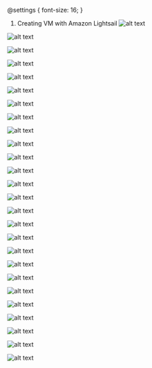 @settings {
  font-size: 16;
}

1. Creating VM with Amazon Lightsail
![alt text](https://github.com/tkachukvladislav/DevOps_online_Kiev_2021Q4/blob/main/m2/task2.2/1.%20Creating%20VM%20with%20Amazon%20Lightsail.jpg)

![alt text](https://github.com/tkachukvladislav/DevOps_online_Kiev_2021Q4/blob/main/m2/task2.2/2.%20Connecting%20to%20the%20VM.jpg)

![alt text](https://github.com/tkachukvladislav/DevOps_online_Kiev_2021Q4/blob/main/m2/task2.2/3.%20Launching%20a%20VM%20without%20Amazon%20Lightsail.jpg)

![alt text](https://github.com/tkachukvladislav/DevOps_online_Kiev_2021Q4/blob/main/m2/task2.2/4.%20Connecting%20to%20it.jpg)

![alt text](https://github.com/tkachukvladislav/DevOps_online_Kiev_2021Q4/blob/main/m2/task2.2/5.%20Creating%20a%20snapshot.jpg)

![alt text](https://github.com/tkachukvladislav/DevOps_online_Kiev_2021Q4/blob/main/m2/task2.2/6.%20Creating%20a%20new%20volume%201.jpg)

![alt text](https://github.com/tkachukvladislav/DevOps_online_Kiev_2021Q4/blob/main/m2/task2.2/7.%20Creating%20a%20new%20volume%202.jpg)

![alt text](https://github.com/tkachukvladislav/DevOps_online_Kiev_2021Q4/blob/main/m2/task2.2/8.%20Attach%20volume.jpg)

![alt text](https://github.com/tkachukvladislav/DevOps_online_Kiev_2021Q4/blob/main/m2/task2.2/9.%20Mount%20created%20volume%20-%201.jpg)

![alt text](https://github.com/tkachukvladislav/DevOps_online_Kiev_2021Q4/blob/main/m2/task2.2/10.%20Mount%20created%20volume%20-%202.jpg)

![alt text](https://github.com/tkachukvladislav/DevOps_online_Kiev_2021Q4/blob/main/m2/task2.2/11.%20Connecting%20to%20the%20instance%20via%20SFTP%20with%20FileZilla.jpg)

![alt text](https://github.com/tkachukvladislav/DevOps_online_Kiev_2021Q4/blob/main/m2/task2.2/12.%20Uploading%20files%20to%20the%20new%20disk%20with%20FileZilla.jpg)

![alt text](https://github.com/tkachukvladislav/DevOps_online_Kiev_2021Q4/blob/main/m2/task2.2/13.%20Creating%20a%20instance%20from%20snapshot.jpg)

![alt text](https://github.com/tkachukvladislav/DevOps_online_Kiev_2021Q4/blob/main/m2/task2.2/14.%20Creating%20the%203rd%20instance%20from%20backup%20-%201.jpg)

![alt text](https://github.com/tkachukvladislav/DevOps_online_Kiev_2021Q4/blob/main/m2/task2.2/15.%20Creating%20the%203rd%20instance%20from%20backup%20-%202.jpg)

![alt text](https://github.com/tkachukvladislav/DevOps_online_Kiev_2021Q4/blob/main/m2/task2.2/16.%20Attaching%20Disk%20D%20to%20the%20new%20instance.jpg)

![alt text](https://github.com/tkachukvladislav/DevOps_online_Kiev_2021Q4/blob/main/m2/task2.2/17.%20Creating%20a%20WordPress%20Instance.jpg)

![alt text](https://github.com/tkachukvladislav/DevOps_online_Kiev_2021Q4/blob/main/m2/task2.2/18.%20Getting%20a%20password.jpg)

![alt text](https://github.com/tkachukvladislav/DevOps_online_Kiev_2021Q4/blob/main/m2/task2.2/19.%20Assigning%20static%20IP.jpg)

![alt text](https://github.com/tkachukvladislav/DevOps_online_Kiev_2021Q4/blob/main/m2/task2.2/20.%20Creating%20a%20DNS%20zone.jpg)

![alt text](https://github.com/tkachukvladislav/DevOps_online_Kiev_2021Q4/blob/main/m2/task2.2/21.%20Adding%20a%20record.jpg)

![alt text](https://github.com/tkachukvladislav/DevOps_online_Kiev_2021Q4/blob/main/m2/task2.2/22.%20Creating%20a%20bucket.jpg)

![alt text](https://github.com/tkachukvladislav/DevOps_online_Kiev_2021Q4/blob/main/m2/task2.2/23.%20Uploading%20the%20file.jpg)

![alt text](https://github.com/tkachukvladislav/DevOps_online_Kiev_2021Q4/blob/main/m2/task2.2/24.%20Creating%20an%20IAM%20user.jpg)

![alt text](https://github.com/tkachukvladislav/DevOps_online_Kiev_2021Q4/blob/main/m2/task2.2/25.%20Configurating.jpg)

![alt text](https://github.com/tkachukvladislav/DevOps_online_Kiev_2021Q4/blob/main/m2/task2.2/26.%20Allocating%20Elastic%20IP.jpg)
